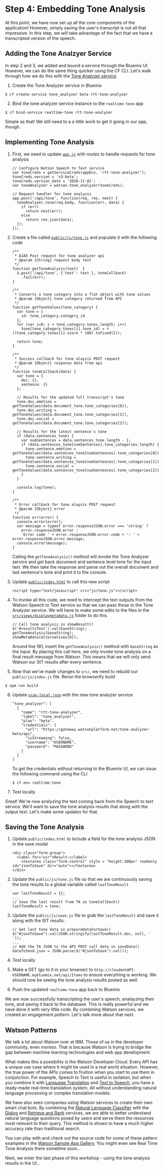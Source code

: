 # Step 4: Embedding Tone Analysis

At this point, we have now set up all the core components of the application! However, simply saving the user's transcript is not all that impressive. In this step, we will take advantage of the fact that we have a transcripted version of the speech.

## Adding the Tone Analzyer Service

In step 2 and 3, we added and bound a service through the Bluemix UI. However, we can do the same thing quicker using the CF CLI. Let's walk through how we do this with the [Tone Analyzer service][ta_url].

1. Create the Tone Analyzer service in Bluemix

  ```
  $ cf create-service tone_analyzer beta rtt-tone-analyzer
  ```
  
2. Bind the tone analyzer service instance to the `realtime-tone` app

  ```
  $ cf bind-service realtime-tone rtt-tone-analyzer
  ```

Simple as that! We still need to a _a little_ work to get it going in our app, though.

## Implementing Tone Analysis

1. First, we need to update [`app.js`](./app.js) with routes to handle requests for tone analysis

	```
	// Configure Watson Speech to Text service
	var toneCreds = getServiceCreds(appEnv, 'rtt-tone-analyzer');
	toneCreds.version = 'v3-beta';
	toneCreds.version_date = '2016-11-02';
	var toneAnalyzer = watson.tone_analyzer(toneCreds);
	
	// Request handler for tone analysis
	app.post('/api/tone', function(req, res, next) {
	  toneAnalyzer.tone(req.body, function(err, data) {
	    if (err)
	      return next(err);
	    else
	      return res.json(data);
	  });
	});
	```

2. Create a file called [`public/js/tone.js`](./public/js/tone.js) and populate it with the following code

	```
	/**
	 * AJAX Post request for tone analyzer api
	 * @param {String} request body text
	 */
	function getToneAnalysis(text)  {
	  $.post('/api/tone', {'text': text }, toneCallback)
	    .fail(err);
	}
	
	/**
	 * Converts a tone category into a flat object with tone values
	 * @param {Object} tone category returned from API
	 */
	function getToneValues(tone_category) {
	  var tone = {
	    id: tone_category.category_id
	  };
	  for (var i=0; i < tone_category.tones.length; i++)
	    tone[tone_category.tones[i].tone_id] = +((tone_category.tones[i].score * 100).toFixed(2));
	
	  return tone;
	}
	
	/**
	 * Success callback for tone alaysis POST request
	 * @param {Object} response data from api
	 */
	function toneCallback(data) {
	  var tone = {
	    doc: {},
	    sentence: {}
	  };
	
	  // Results for the updated full transcript's tone
	  tone.doc.emotion = getToneValues(data.document_tone.tone_categories[0]),
	  tone.doc.writing = getToneValues(data.document_tone.tone_categories[1]),
	  tone.doc.social = getToneValues(data.document_tone.tone_categories[2]);
	
	  // Results for the latest sentence's tone
	  if (data.sentences_tone) {
	    var numSentences = data.sentences_tone.length - 1;
	    if (data.sentences_tone[numSentences].tone_categories.length) {
	      tone.sentence.emotion = getToneValues(data.sentences_tone[numSentences].tone_categories[0]);
	      tone.sentence.writing = getToneValues(data.sentences_tone[numSentences].tone_categories[1]);
	      tone.sentence.social = getToneValues(data.sentences_tone[numSentences].tone_categories[2]);
	    }
	  }
	
	  console.log(tone);
	}
	
	/**
	 * Error callback for tone alaysis POST request
	 * @param {Object} error
	 */
	function err(error) {
	  console.error(error);
	  var message = typeof error.responseJSON.error === 'string' ?
	    error.responseJSON.error :
	    'Error code ' + error.responseJSON.error.code + ': ' + error.responseJSON.error.message;
	  console.error(message);
	}
	```
	Calling the `getToneAnalysis()` method will invoke the Tone Analyzer service and get back document and sentence level tone for the input text. We then take the response and parse out the overall document and last sentence's tone and print it to the console.

3. Update [`public/indes.html`](./public/index.html) to call this new script

	```
    <script type="text/javascript" src="js/tone.js"></script>
	```

4. To invoke all this code, we need to intercept the text outputs from the Watson Speech to Text service so that we can pass those to the Tone Analyzer service. We will have to make some edits to the files in the [`src/views/displaymetadata.js`](./src/views/displaymetadata.js) folder to do this.

	```
	// Call tone analysis in showResult()
	$('#resultsText').val(baseString);
   getToneAnalysis(baseString);
   showMetaData(alternatives[0]);
   ```
   Around line 181, insert the `getToneAnalysis()` method with `baseString` as the input. By placing this call here, we only invoke tone analysis on a final result message from Watson. This means that we will only send Watson our StT results after every sentence.
   
5. Now that we've made changes to `src/`, we need to rebuild our `public/js/index.js` file. Rerun the browserify build

  ```
  $ npm run build
  ```

6. Update [`vcap-local.json`](./vcap-local.json) with the new tone analyzer service

	```
	"tone_analyzer": [
      {
        "name": "rtt-tone-analyzer",
        "label": "tone_analyzer",
        "plan": "beta",
        "credentials": {
          "url": "https://gateway.watsonplatform.net/tone-analyzer-beta/api",
          "isStreaming": false,
          "username": "USERNAME",
          "password": "PASSWORD"
        }
      }
    ]
	```
	To get the credentials without returning to the Bluemix UI, we can issue the following command using the CLI

	```
	$ cf env realtime-tone
	```

7. Test locally

Great! We're now analyzing the text coming back from the Speech to text service. We'll want to save the tone analysis results that along with the output text. Let's make some updates for that.

## Saving the Tone Analysis

1. Update `public/index.html` to include a field for the tone analysis JSON in the save modal

	```
	<div class="form-group">
      <label for="usr">Result:</label>
        <textarea class="form-control" style = "height:100px" readonly id="jsonToSave" dir="auto"></textarea>
    </div>
	```

2. Update the `public/js/tone.js` file so that we are continuously saving the tone results to a global variable called `lastToneResult`

	```
	var lastToneResult = {};
	...
  	// Save the last result from TA in toneCallback()
  	lastToneResult = tone;
	```

3. Update the `public/js/save.js` file to grab the `lastToneResult` and save it along with the StT results.

	```
	// Get last tone data in prepareDataForSave()
	$("#jsonToSave").val(JSON.stringify(lastToneResult.doc, null, ' '));
	...
	// Add the TA JSON to the API POST call data in saveData()
	dataToSend.json = JSON.parse($("#jsonToSave").val());
	```

4. Test locally

5. Make a GET (go to it in your browser) to `http://cloudantAPI-USERNAME.mybluemix.net/api/Items` to ensure everything is working. We should now be seeing the tone analysis results posted as well.

6. Push the updated `realtime-tone` app back to Bluemix

We are now successfully transcripting the user's speech, analayzing their tone, and saving it back to the database. This is really powerful and we have done it with very little code. By combining Watson services, we created an engagement _pattern_. Let's talk more about that next.

## Watson Patterns

We talk a lot about Watson over at IBM. Those of us in the developer community, even moreso. That is because Watson is trying to bridge the gap between machine learning technologies and web app development.

What makes this a possibility is the Watson Developer Cloud. Every API has a unique use case where it might be used in a real world situation. However, the true power of the APIs comes to fruition when you start to use them in conjunction. For example, Speech to Text is useful in isolation, but when you combine it with [Language Translation][lt_url] and [Text to Speech][tts_url], you have a ready-made real-time translation system. All without understanding natural language processing or complex translation models.

We have also seen companies using Watson services to create their own smart chat bots. By combining the [Natural Language Classifier][nlc_url] with the [Dialog][d_url] and [Retrieve and Rank][rar_url] services, we are able to better understand natural language questions posed by users and serve them the resources most relevant to their query. This method is shown to have a much higher accuracy rate than traditional search.

You can play with and check out the source code for some of these pattern examples in the [Watson Sample App Gallery][watson_gallery_url]. You might even see Real Time Tone Analysis there sometime soon...

Next, we enter the last phase of this workshop - using the tone analysis results in the UI...

<!--Links--> 
[ta_url]: https://www.ibm.com/smarterplanet/us/en/ibmwatson/developercloud/tone-analyzer.html
[lt_url]: http://www.ibm.com/smarterplanet/us/en/ibmwatson/developercloud/language-translation.html
[tts_url]: http://www.ibm.com/smarterplanet/us/en/ibmwatson/developercloud/text-to-speech.html
[nlc_url]: http://www.ibm.com/smarterplanet/us/en/ibmwatson/developercloud/nl-classifier.html
[d_url]: http://www.ibm.com/smarterplanet/us/en/ibmwatson/developercloud/dialog.html
[rar_url]: http://www.ibm.com/smarterplanet/us/en/ibmwatson/developercloud/retrieve-rank.html
[watson_gallery_url]: http://www.ibm.com/smarterplanet/us/en/ibmwatson/developercloud/gallery.html

